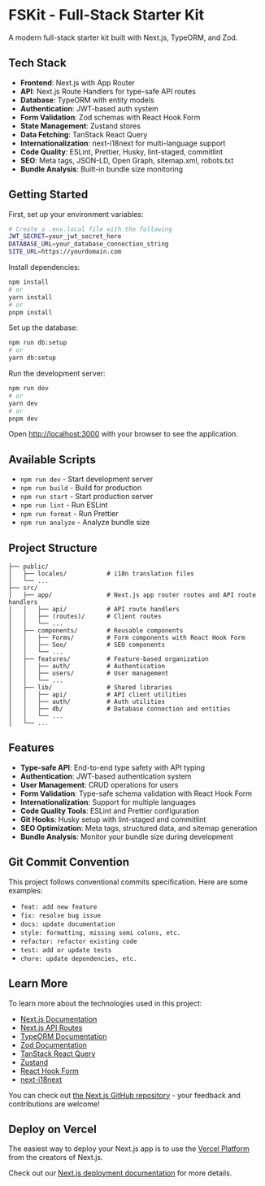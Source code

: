 # FSKit - Full-Stack Starter Kit

A modern full-stack starter kit built with Next.js, TypeORM, and Zod.

## Tech Stack

- **Frontend**: Next.js with App Router
- **API**: Next.js Route Handlers for type-safe API routes
- **Database**: TypeORM with entity models
- **Authentication**: JWT-based auth system
- **Form Validation**: Zod schemas with React Hook Form
- **State Management**: Zustand stores
- **Data Fetching**: TanStack React Query
- **Internationalization**: next-i18next for multi-language support
- **Code Quality**: ESLint, Prettier, Husky, lint-staged, commitlint
- **SEO**: Meta tags, JSON-LD, Open Graph, sitemap.xml, robots.txt
- **Bundle Analysis**: Built-in bundle size monitoring

## Getting Started

First, set up your environment variables:

```bash
# Create a .env.local file with the following
JWT_SECRET=your_jwt_secret_here
DATABASE_URL=your_database_connection_string
SITE_URL=https://yourdomain.com
```

Install dependencies:

```bash
npm install
# or
yarn install
# or
pnpm install
```

Set up the database:

```bash
npm run db:setup
# or
yarn db:setup
```

Run the development server:

```bash
npm run dev
# or
yarn dev
# or
pnpm dev
```

Open [http://localhost:3000](http://localhost:3000) with your browser to see the application.

## Available Scripts

- `npm run dev` - Start development server
- `npm run build` - Build for production
- `npm run start` - Start production server
- `npm run lint` - Run ESLint
- `npm run format` - Run Prettier
- `npm run analyze` - Analyze bundle size

## Project Structure

```
├── public/
│   ├── locales/           # i18n translation files
│   └── ...
├── src/
│   ├── app/               # Next.js app router routes and API route handlers
│   │   ├── api/           # API route handlers
│   │   ├── (routes)/      # Client routes
│   │   └── ...
│   ├── components/        # Reusable components
│   │   ├── Forms/         # Form components with React Hook Form
│   │   ├── Seo/           # SEO components
│   │   └── ...
│   ├── features/          # Feature-based organization
│   │   ├── auth/          # Authentication
│   │   ├── users/         # User management
│   │   └── ...
│   ├── lib/               # Shared libraries
│   │   ├── api/           # API client utilities
│   │   ├── auth/          # Auth utilities
│   │   ├── db/            # Database connection and entities
│   │   └── ...
│   └── ...
```

## Features

- **Type-safe API**: End-to-end type safety with API typing
- **Authentication**: JWT-based authentication system
- **User Management**: CRUD operations for users
- **Form Validation**: Type-safe schema validation with React Hook Form
- **Internationalization**: Support for multiple languages
- **Code Quality Tools**: ESLint and Prettier configuration
- **Git Hooks**: Husky setup with lint-staged and commitlint
- **SEO Optimization**: Meta tags, structured data, and sitemap generation
- **Bundle Analysis**: Monitor your bundle size during development

## Git Commit Convention

This project follows conventional commits specification. Here are some examples:

- `feat: add new feature`
- `fix: resolve bug issue`
- `docs: update documentation`
- `style: formatting, missing semi colons, etc.`
- `refactor: refactor existing code`
- `test: add or update tests`
- `chore: update dependencies, etc.`

## Learn More

To learn more about the technologies used in this project:

- [Next.js Documentation](https://nextjs.org/docs)
- [Next.js API Routes](https://nextjs.org/docs/app/building-your-application/routing/route-handlers)
- [TypeORM Documentation](https://typeorm.io/)
- [Zod Documentation](https://zod.dev/)
- [TanStack React Query](https://tanstack.com/query)
- [Zustand](https://github.com/pmndrs/zustand)
- [React Hook Form](https://react-hook-form.com/)
- [next-i18next](https://github.com/i18next/next-i18next)

You can check out [the Next.js GitHub repository](https://github.com/vercel/next.js) - your feedback and contributions are welcome!

## Deploy on Vercel

The easiest way to deploy your Next.js app is to use the [Vercel Platform](https://vercel.com/new?utm_medium=default-template&filter=next.js&utm_source=create-next-app&utm_campaign=create-next-app-readme) from the creators of Next.js.

Check out our [Next.js deployment documentation](https://nextjs.org/docs/app/building-your-application/deploying) for more details.
